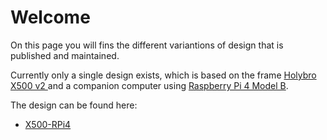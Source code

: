 # Welcome
On this page you will fins the different variantions of design that is published and maintained.

Currently only a single design exists, which is based on the frame [Holybro X500 v2 ](https://shop.holybro.com/x500-v2-kit_p1288.html) and a companion computer using [Raspberry Pi 4 Model B](https://www.raspberrypi.com/products/raspberry-pi-4-model-b/).

The design can be found here:

- [X500-RPi4](https://fancydrones.github.io/x500-rpi4/)